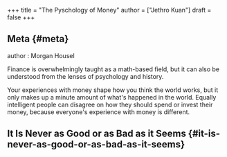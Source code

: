 +++
title = "The Pyschology of Money"
author = ["Jethro Kuan"]
draft = false
+++

## Meta {#meta}

author
: Morgan Housel

Finance is overwhelmingly taught as a math-based field, but it can also be understood from the lenses of psychology and history.

Your experiences with money shape how you think the world works, but it only makes up a minute amount of what's happened in the world. Equally intelligent people can disagree on how they should spend or invest their money, because everyone's experience with money is different.

## It Is Never as Good or as Bad as it Seems {#it-is-never-as-good-or-as-bad-as-it-seems}
